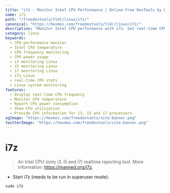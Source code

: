 ```yaml
---
title: "i7z - Monitor Intel CPU Performance | Online Free DevTools by Hexmos"
name: i7z
path: "/freedevtools/tldr/linux/i7z/"
canonical: "https://hexmos.com/freedevtools/tldr/linux/i7z/"
description: "Monitor Intel CPU performance with i7z. Get real-time CPU temperature, frequency, and power usage data for i3, i5, and i7 processors. Free online tool, no registration required."
category: linux
keywords:
  - CPU performance monitor
  - Intel CPU temperature
  - CPU frequency monitoring
  - CPU power usage
  - i3 monitoring Linux
  - i5 monitoring Linux
  - i7 monitoring Linux
  - i7z Linux
  - real-time CPU stats
  - Linux system monitoring
features:
  - Display real-time CPU frequency
  - Monitor CPU temperature
  - Report CPU power consumption
  - Show CPU utilization
  - Provide CPU information for i3, i5 and i7 processors
ogImage: "https://hexmos.com/freedevtools/site-banner.png"
twitterImage: "https://hexmos.com/freedevtools/site-banner.png"
---
```


# i7z

> An Intel CPU (only i3, i5 and i7) realtime reporting tool.
> More information: <https://manned.org/i7z>.

- Start i7z (needs to be run in superuser mode):

`sudo i7z`
